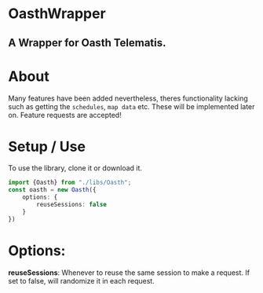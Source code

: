 # OasthWrapper

## A Wrapper for Oasth Telematis.

# About


Many features have been added nevertheless, theres functionality lacking such as getting the `schedules`, `map data` etc. These will be implemented later on.
Feature requests are accepted! 


# Setup / Use

To use the library, clone it or download it.

```ts
import {Oasth} from "./libs/Oasth";
const oasth = new Oasth({
    options: {
        reuseSessions: false
    }
})
```

# Options:

**reuseSessions**: Whenever to reuse the same session to make a request. If set to false, will randomize it in each request.
